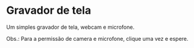 # Gravador de tela
 
 Um simples gravador de tela, webcam e microfone.
 
 Obs.: Para a permissão de camera e microfone, clique uma vez e espere.
 
